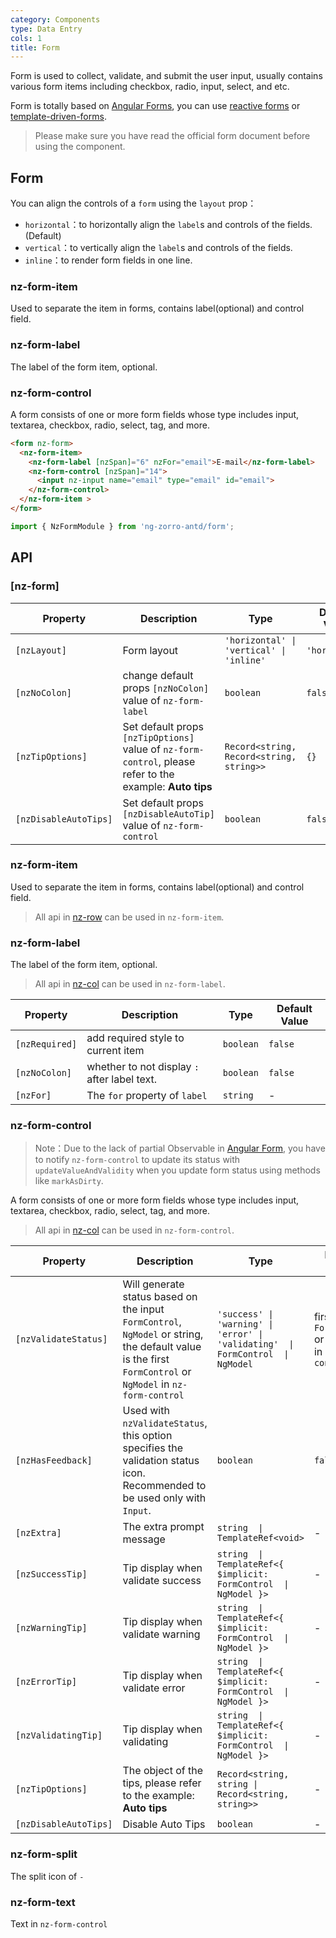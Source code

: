 ```yaml
---
category: Components
type: Data Entry
cols: 1
title: Form
---
```


Form is used to collect, validate, and submit the user input, usually contains various form items including checkbox, radio, input, select, and etc.

Form is totally based on [Angular Forms](https://angular.io/guide/forms#forms), you can use [reactive forms](https://angular.io/guide/reactive-forms#reactive-forms) or [template-driven-forms](https://angular.io/guide/forms#template-driven-forms).

> Please make sure you have read the official form document before using the component.

## Form

You can align the controls of a `form` using the `layout` prop：

- `horizontal`：to horizontally align the `label`s and controls of the fields. (Default)
- `vertical`：to vertically align the `label`s and controls of the fields.
- `inline`：to render form fields in one line.

### nz-form-item

Used to separate the item in forms, contains label(optional) and control field.

### nz-form-label

The label of the form item, optional.

### nz-form-control

A form consists of one or more form fields whose type includes input, textarea, checkbox, radio, select, tag, and more.

```html
<form nz-form>
  <nz-form-item>
    <nz-form-label [nzSpan]="6" nzFor="email">E-mail</nz-form-label>
    <nz-form-control [nzSpan]="14">
      <input nz-input name="email" type="email" id="email">
    </nz-form-control>
  </nz-form-item >
</form>
```

```ts
import { NzFormModule } from 'ng-zorro-antd/form';
```

## API

### [nz-form]

| Property | Description | Type | Default Value | Global Config |
| -------- | ----------- | ---- | ------------- | ------------- |
| `[nzLayout]`| Form layout | `'horizontal' \| 'vertical' \| 'inline'` | `'horizontal'` |
| `[nzNoColon]`| change default props `[nzNoColon]` value of `nz-form-label` | `boolean` | `false` | ✅ |
| `[nzTipOptions]`| Set default props `[nzTipOptions]` value of `nz-form-control`, please refer to the example: **Auto tips** | `Record<string, Record<string, string>>` | `{}` | ✅ |
| `[nzDisableAutoTips]`| Set default props `[nzDisableAutoTip]` value of `nz-form-control` | `boolean` | `false` | ✅ |

### nz-form-item

Used to separate the item in forms, contains label(optional) and control field.

> All api in [nz-row](/components/grid/zh) can be used in `nz-form-item`.

### nz-form-label

The label of the form item, optional.

> All api in [nz-col](/components/grid/zh) can be used in `nz-form-label`.

| Property | Description | Type | Default Value |
| --- | --- | --- | --- |
| `[nzRequired]`| add required style to current item | `boolean` | `false` |
| `[nzNoColon]`| whether to not display `:` after label text. | `boolean` | `false` |
| `[nzFor]`| The `for` property of `label` | `string` | - |

### nz-form-control
> Note：Due to the lack of partial Observable in [Angular Form](https://github.com/angular/angular/issues/10887), you have to notify `nz-form-control` to update its status with `updateValueAndValidity` when you update form status using methods like `markAsDirty`.

A form consists of one or more form fields whose type includes input, textarea, checkbox, radio, select, tag, and more.

> All api in [nz-col](/components/grid/zh) can be used in `nz-form-control`.

| Property | Description | Type | Default Value |
| --- | --- | --- | --- |
| `[nzValidateStatus]` | Will generate status based on the input `FormControl`, `NgModel` or string, the default value is the first `FormControl` or `NgModel` in `nz-form-control` | `'success' \| 'warning' \| 'error' \| 'validating'  \|  FormControl  \|  NgModel` | first `FormControl` or `NgModel` in `nz-form-control` |
| `[nzHasFeedback]`| Used with `nzValidateStatus`, this option specifies the validation status icon. Recommended to be used only with `Input`. | `boolean` | `false` |
| `[nzExtra]`| The extra prompt message | `string  \|  TemplateRef<void>` | - |
| `[nzSuccessTip]`| Tip display when validate success  | `string  \|  TemplateRef<{ $implicit: FormControl  \|  NgModel }>` | - |
| `[nzWarningTip]`| Tip display when validate warning | `string  \|  TemplateRef<{ $implicit: FormControl  \|  NgModel }>` | - |
| `[nzErrorTip]`| Tip display when validate error | `string  \|  TemplateRef<{ $implicit: FormControl  \|  NgModel }>` | - |
| `[nzValidatingTip]`| Tip display when validating | `string  \|  TemplateRef<{ $implicit: FormControl  \|  NgModel }>` | - |
| `[nzTipOptions]`| The object of the tips, please refer to the example: **Auto tips** | `Record<string, string \| Record<string, string>>` | - | - |
| `[nzDisableAutoTips]`| Disable Auto Tips | `boolean` | - | - |

### nz-form-split

The split icon of `-`

### nz-form-text

Text in `nz-form-control`

